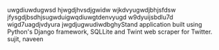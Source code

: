 uwgdiuwdugwsd
hjwgdjhvsdjgwidw
wjkdvyugwdjbhjsfdsw
jfysgdjbsdhjsugwduigwqdiuwgtdenvyugd
w9dyuijsbdlu7d
wigd7uagdjvdyura
jwgdjugwudiwdbghyStand application built using Python's Django framework, SQLLite and Twint web scraper for Twitter.
sujit, naveen
